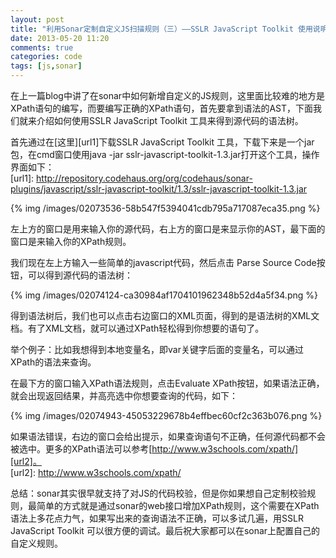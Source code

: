 ```yaml
---
layout: post
title: "利用Sonar定制自定义JS扫描规则（三）——SSLR JavaScript Toolkit 使用说明"
date: 2013-05-20 11:20
comments: true
categories: code
tags: [js,sonar]
---
```

  
在上一篇blog中讲了在sonar中如何新增自定义的JS规则，这里面比较难的地方是XPath语句的编写，而要编写正确的XPath语句，首先要拿到语法的AST，下面我们就来介绍如何使用SSLR JavaScript Toolkit 工具来得到源代码的语法树。  
  
<!--more-->
首先通过在[这里][url1]下载SSLR JavaScript Toolkit 工具，下载下来是一个jar包，在cmd窗口使用java -jar sslr-javascript-toolkit-1.3.jar打开这个工具，操作界面如下：  
[url1]: http://repository.codehaus.org/org/codehaus/sonar-plugins/javascript/sslr-javascript-toolkit/1.3/sslr-javascript-toolkit-1.3.jar  
  
{% img  /images/02073536-58b547f5394041cdb795a717087eca35.png %}  
    
左上方的窗口是用来输入你的源代码，右上方的窗口是来显示你的AST，最下面的窗口是来输入你的XPath规则。  
  
我们现在左上方输入一些简单的javascript代码，然后点击 Parse Source Code按钮，可以得到源代码的语法树：  
  
{% img  /images/02074124-ca30984af1704101962348b52d4a5f34.png %}  
  
得到语法树后，我们也可以点击右边窗口的XML页面，得到的是语法树的XML文档。有了XML文档，就可以通过XPath轻松得到你想要的语句了。  
  
举个例子：比如我想得到本地变量名，即var关键字后面的变量名，可以通过XPath的语法来查询。  
  
在最下方的窗口输入XPath语法规则，点击Evaluate XPath按钮，如果语法正确，就会出现返回结果，并高亮选中你想要查询的代码，如下：  
  
{% img  /images/02074943-45053229678b4effbec60cf2c363b076.png %}  
  
如果语法错误，右边的窗口会给出提示，如果查询语句不正确，任何源代码都不会被选中。更多的XPath语法可以参考[http://www.w3schools.com/xpath/][url2]。  
[url2]: http://www.w3schools.com/xpath/
  
总结：sonar其实很早就支持了对JS的代码校验，但是你如果想自己定制校验规则，最简单的方式就是通过sonar的web接口增加XPath规则，这个需要在XPath语法上多花点力气，如果写出来的查询语法不正确，可以多试几遍，用SSLR JavaScript Toolkit 可以很方便的调试。最后祝大家都可以在sonar上配置自己的自定义规则。  



